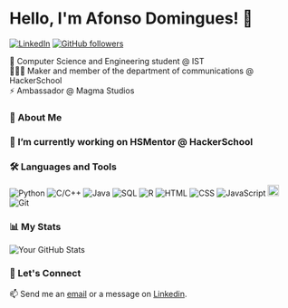 # Hello, I'm Afonso Domingues! 👋

[![LinkedIn](https://img.shields.io/badge/-LinkedIn-blue?style=flat-square&logo=Linkedin&logoColor=white&link=https://www.linkedin.com/in/afonsofsdomingues/)](https://www.linkedin.com/in/afonsofsdomingues/)
[![GitHub followers](https://img.shields.io/github/followers/afonsofsdomingues?label=Follow&style=social)](https://github.com/afonsofsdomingues)

 🌱 Computer Science and Engineering student @ IST<br>
 🧑🏻‍💻 Maker and member of the department of communications @ HackerSchool<br>
 ⚡ Ambassador @ Magma Studios

### 💬 About Me

### 🔭 I’m currently working on HSMentor @ HackerSchool

### 🛠 Languages and Tools

![Python](https://img.shields.io/badge/-Python-yellow?style=flat-square&logo=python)
![C/C++](https://img.shields.io/badge/-C/C++-white?style=flat-square&logo=C)
![Java](https://img.shields.io/badge/-Java-red?style=flat-square&logo=opensdk)
![SQL](https://img.shields.io/badge/-SQL-darkblue?style=flat-square&logo=postgresql)
![R](https://img.shields.io/badge/-R-blue?style=flat-square&logo=r)
![HTML](https://img.shields.io/badge/-HTML-black?style=flat-square&logo=html5&logoColor=white)
![CSS](https://img.shields.io/badge/-CSS3-black?style=flat-square&logo=css3)
![JavaScript](https://img.shields.io/badge/-JavaScript-black?style=flat-square&logo=javascript)
<img src="https://raw.githubusercontent.com/file-icons/DevOpicons/2c2bf2bdb6507b8e4bfe695c1d54d639fbfed479/svg/prolog.svg" width="20" height="20"/>
![Git](https://img.shields.io/badge/-Git-black?style=flat-square&logo=git)

### 📊 My Stats

![Your GitHub Stats](https://github-readme-stats.vercel.app/api?username=afonsofsdomingues&show_icons=true)

### 🚀 Let's Connect

📫 Send me an [email](mailto:afonso.silva.domingues@tecnico.ulisboa.pt) or a message on [Linkedin](https://www.linkedin.com/in/afonso-fs-domingues/).
